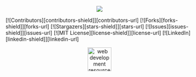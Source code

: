 <p align="center">
    <img src="https://readme-typing-svg.herokuapp.com?font=Tourney&center=true&color=FFA500&size=40&width=750&height=80&lines=Web+Development"/>
</p>
<!-- PROJECT SHIELDS -->
[![Contributors][contributors-shield]][contributors-url]
[![Forks][forks-shield]][forks-url]
[![Stargazers][stars-shield]][stars-url]
[![Issues][issues-shield]][issues-url]
[![MIT License][license-shield]][license-url]
[![LinkedIn][linkedin-shield]][linkedin-url]

<p align="center">
  <a href="https://github.com/anupammaurya6767/Web-Development">
    <img width="64" height="64" alt="web development resources" src="https://user-images.githubusercontent.com/9361180/86557412-c37c3f00-bf75-11ea-8503-b42bd67646b2.png" />
  </a>
</p>


<!-- MARKDOWN LINKS & IMAGES -->
<!-- https://www.markdownguide.org/basic-syntax/#reference-style-links -->
[contributors-shield]: https://img.shields.io/github/contributors/anupammaurya6767/Web-Development.svg?style=for-the-badge
[contributors-url]: https://github.com/anupammaurya6767/Web-Development/graphs/contributors
[forks-shield]: https://img.shields.io/github/forks/anupammaurya6767/Web-Development.svg?style=for-the-badge
[forks-url]: https://github.com/anupammaurya6767/Web-Development/network/members
[stars-shield]: https://img.shields.io/github/stars/anupammaurya6767/Web-Development.svg?style=for-the-badge
[stars-url]: https://github.com/anupammaurya6767/Web-Development/stargazers
[issues-shield]: https://img.shields.io/github/issues/anupammaurya6767/Web-Development.svg?style=for-the-badge
[issues-url]: https://github.com/anupammaurya6767/Web-Development/issues
[license-shield]: https://img.shields.io/github/license/anupammaurya6767/Web-Development.svg?style=for-the-badge
[license-url]: https://github.com/anupammaurya6767/Web-Development/blob/main/LICENSE
[linkedin-shield]: https://img.shields.io/badge/-LinkedIn-black.svg?style=for-the-badge&logo=linkedin&colorB=555
[linkedin-url]: https://www.linkedin.com/in/anupam-maurya-b9a04a225/
